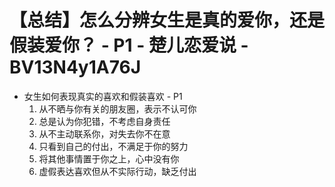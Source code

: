 # 【总结】怎么分辨女生是真的爱你，还是假装爱你？ - P1 - 楚儿恋爱说 - BV13N4y1A76J

-   女生如何表现真实的喜欢和假装喜欢 - P1
    1.  从不晒与你有关的朋友圈，表示不认可你
    2.  总是认为你犯错，不考虑自身责任
    3.  从不主动联系你，对失去你不在意
    4.  只看到自己的付出，不满足于你的努力
    5.  将其他事情置于你之上，心中没有你
    6.  虚假表达喜欢但从不实际行动，缺乏付出